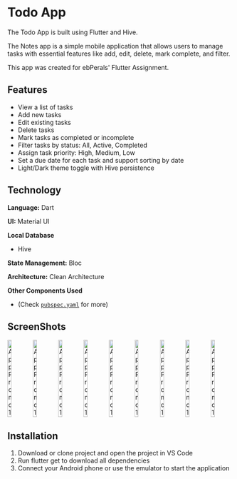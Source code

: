 # Todo App


The Todo App is built using Flutter and Hive.

The Notes app is a simple mobile application  that allows users to manage tasks with essential features like add, edit, delete, mark complete, and filter.

This app was created for ebPerals' Flutter Assignment.



## Features

- View a list of tasks
- Add new tasks
- Edit existing tasks
- Delete tasks
- Mark tasks as completed or incomplete
- Filter tasks by status: All, Active, Completed
- Assign task priority: High, Medium, Low
- Set a due date for each task and support sorting by date
- Light/Dark theme toggle with Hive persistence

## Technology

**Language:** Dart

**UI:** Material UI

**Local Database**
* Hive

**State Management:** Bloc

**Architecture:** Clean Architecture


**Other Components Used**
* (Check [`pubspec.yaml`](https://github.com/prabeshpudasaini/TODO-App/blob/master/pubspec.yaml) for more)


## ScreenShots

<p style="display: flex; align-items: center; gap: 10px">
  <img src="https://github.com/user-attachments/assets/7d06d23a-c724-4bd0-9b22-416198831292" width="19%" alt="App Promo 1" />
  <img src="https://github.com/user-attachments/assets/572fe64b-63cc-4182-a3a4-df6befacbc42" width="19%" alt="App Promo 1" />
  <img src="https://github.com/user-attachments/assets/d33d9f7f-241e-4fad-9639-11b76abb32a9" width="19%" alt="App Promo 1" />
  <img src="https://github.com/user-attachments/assets/f8d3e5dc-092f-47d3-b240-bef4bf6bfb5d" width="19%" alt="App Promo 1" />
  <img src="https://github.com/user-attachments/assets/52e61810-0ca9-4bbf-b5a8-76bbaf7ffb37" width="19%" alt="App Promo 1" />
  <img src="https://github.com/user-attachments/assets/3328d8b0-4881-47c4-acf6-cb220233714b" width="19%" alt="App Promo 1" />
  <img src="https://github.com/user-attachments/assets/bd3fd7db-89d3-459f-8452-7420aca07158" width="19%" alt="App Promo 1" />
  <img src="https://github.com/user-attachments/assets/86cdd626-e692-49c8-93f6-c146a49ca0c9" width="19%" alt="App Promo 1" />
  <img src="https://github.com/user-attachments/assets/44108b7b-79a9-42ea-83a5-178422d5e171" width="19%" alt="App Promo 1" />

</p>



## Installation

1. Download or clone project and open the project in VS Code
2. Run flutter get to download all dependencies
3. Connect your Android phone or use the emulator to start the application
